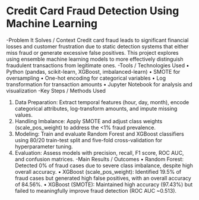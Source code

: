 # Credit Card Fraud Detection Using Machine Learning
-Problem It Solves / Context
Credit card fraud leads to significant financial losses and customer frustration due to static detection systems that either miss fraud or generate excessive false positives. This project explores using ensemble machine learning models to more effectively distinguish fraudulent transactions from legitimate ones.
-Tools / Technologies Used
•	Python (pandas, scikit-learn, XGBoost, imbalanced-learn)
•	SMOTE for oversampling
•	One-hot encoding for categorical variables
•	Log transformation for transaction amounts
•	Jupyter Notebook for analysis and visualization
-Key Steps / Methods Used
1.	Data Preparation: Extract temporal features (hour, day, month), encode categorical attributes, log-transform amounts, and impute missing values.
2.	Handling Imbalance: Apply SMOTE and adjust class weights (scale_pos_weight) to address the <1% fraud prevalence.
3.	Modeling: Train and evaluate Random Forest and XGBoost classifiers using 80/20 train-test split and five-fold cross-validation for hyperparameter tuning.
4.	Evaluation: Assess models with precision, recall, F1 score, ROC AUC, and confusion matrices.
-Main Results / Outcomes
•	Random Forest: Detected 0% of fraud cases due to severe class imbalance, despite high overall accuracy.
•	XGBoost (scale_pos_weight): Identified 19.5% of fraud cases but generated high false positives, with an overall accuracy of 84.56%.
•	XGBoost (SMOTE): Maintained high accuracy (97.43%) but failed to meaningfully improve fraud detection (ROC AUC ~0.513).

